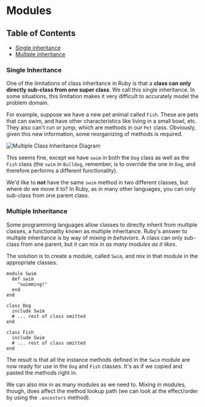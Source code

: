 # Modules

## Table of Contents
- [Single inheritance](#single-inheritance)
- [Multiple inheritance](#multiple-inheritance)

### Single Inheritance
One of the limitations of class inheritance in Ruby is that a __class can only directly sub-class from one super class__. We call this single inheritance. In some situations, this limitation makes it very difficult to accurately model the problem domain. 

For example, suppose we have a new pet animal called `Fish`. These are pets that can swim, and have other characteristics like living in a small bowl, etc. They also can't run or jump, which are methods in our `Pet` class. Obviously, given this new information, some reorganizing of methods is required. 

![Multiple Class Inheritance Diagram](https://d1b1wr57ag5rdp.cloudfront.net/images/oop/lesson2/module_class_hierarchy.png)

This seems fine, except we have `swim` in both the `Dog` class as well as the `Fish` class (the `swim` in `Bulldog`, remember, is to override the one in `Dog`, and therefore performs a different functionality). 

We'd like to __not__ have the same `swim` method in two different classes, but where do we move it to? In Ruby, as in many other languages, you can only sub-class from one parent class.

### Multiple Inheritance
Some programming languages allow classes to directly inherit from multiple classes, a functionality known as multiple inheritance. Ruby's answer to multiple inheritance is by way of _mixing in behaviors_. A class can only sub-class from one parent, but it can mix in *as many modules as it likes*.

The solution is to create a module, called `Swim`, and mix in that module in the appropriate classes.
```
module Swim
  def swim
    "swimming!"
  end
end

class Dog
  include Swim
  # ... rest of class omitted
end

class Fish
  include Swim
  # ... rest of class omitted
end
```
The result is that all the instance methods defined in the `Swim` module are now ready for use in the `Dog` and `Fish` classes. It's as if we copied and pasted the methods right in. 

We can also mix in as many modules as we need to. Mixing in modules, though, does affect the method lookup path (we can look at the effect/order by using the `.ancestors` method).
